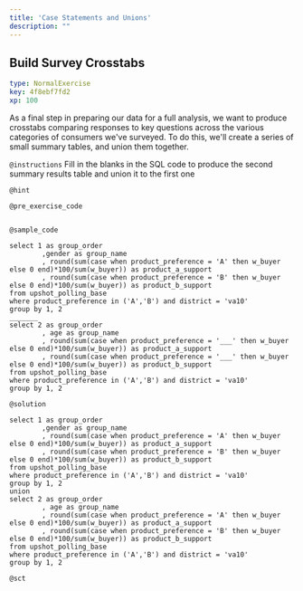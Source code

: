 ```yaml
---
title: 'Case Statements and Unions'
description: ""
---
```


## Build Survey Crosstabs

```yaml
type: NormalExercise
key: 4f8ebf7fd2
xp: 100
```

As a final step in preparing our data for a full analysis, we want to produce crosstabs comparing responses to key questions across the various categories of consumers we've surveyed. To do this, we'll create a series of small summary tables, and union them together. 

`@instructions`
Fill in the blanks in the SQL code to produce the second summary results table and union it to the first one

`@hint`


`@pre_exercise_code`
```{python}

```

`@sample_code`
```{python}
select 1 as group_order
        ,gender as group_name
        , round(sum(case when product_preference = 'A' then w_buyer else 0 end)*100/sum(w_buyer)) as product_a_support
        , round(sum(case when product_preference = 'B' then w_buyer else 0 end)*100/sum(w_buyer)) as product_b_support
from upshot_polling_base
where product_preference in ('A','B') and district = 'va10'
group by 1, 2
_______
select 2 as group_order
        , age as group_name
        , round(sum(case when product_preference = '___' then w_buyer else 0 end)*100/sum(w_buyer)) as product_a_support
        , round(sum(case when product_preference = '___' then w_buyer else 0 end)*100/sum(w_buyer)) as product_b_support
from upshot_polling_base
where product_preference in ('A','B') and district = 'va10'
group by 1, 2
```

`@solution`
```{python}
select 1 as group_order
        ,gender as group_name
        , round(sum(case when product_preference = 'A' then w_buyer else 0 end)*100/sum(w_buyer)) as product_a_support
        , round(sum(case when product_preference = 'B' then w_buyer else 0 end)*100/sum(w_buyer)) as product_b_support
from upshot_polling_base
where product_preference in ('A','B') and district = 'va10'
group by 1, 2
union
select 2 as group_order
        , age as group_name
        , round(sum(case when product_preference = 'A' then w_buyer else 0 end)*100/sum(w_buyer)) as product_a_support
        , round(sum(case when product_preference = 'B' then w_buyer else 0 end)*100/sum(w_buyer)) as product_b_support
from upshot_polling_base
where product_preference in ('A','B') and district = 'va10'
group by 1, 2
```

`@sct`
```{python}

```
